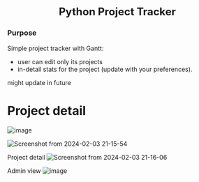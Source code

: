 # <p align="center" style="font-size: 24px;">Python Project Tracker</p>

### Purpose
Simple project tracker with Gantt:
- user can edit only its projects
- in-detail stats for the project (update with your preferences).

might update in future

# Project detail
![image](https://github.com/itsVinM/Python_Project_Tracker/assets/85823292/27698760-7722-46af-aec8-bafc0c360260)


![Screenshot from 2024-02-03 21-15-54](https://github.com/itsVinM/Python_Project_Tracker/assets/85823292/7b16529e-254c-4da9-9353-e6a214dfb500)


Project detail
![Screenshot from 2024-02-03 21-16-06](https://github.com/itsVinM/Python_Project_Tracker/assets/85823292/1465ec21-415a-4302-9120-439ff7d1b36a)



Admin view
![image](https://github.com/itsVinM/Python_Project_Tracker/assets/85823292/76431c0f-a2f6-446e-896c-85b7f84df0c0)


